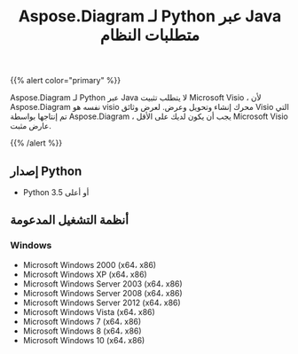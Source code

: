﻿---
title: Aspose.Diagram لـ Python عبر Java متطلبات النظام
type: docs
weight: 30
url: /ar/java/aspose-diagram-for-python-via-java-system-requirements/
---
{{% alert color="primary" %}} 

Aspose.Diagram لـ Python عبر Java لا يتطلب تثبيت Microsoft Visio ، لأن Aspose.Diagram نفسه هو visio محرك إنشاء وتحويل وعرض. لعرض وثائق Visio التي تم إنتاجها بواسطة Aspose.Diagram ، يجب أن يكون لديك على الأقل Microsoft Visio عارض مثبت.

{{% /alert %}} 
## **إصدار Python**
- Python 3.5 أو أعلى
## **أنظمة التشغيل المدعومة**
### **Windows**
- Microsoft Windows 2000 (x64، x86)
- Microsoft Windows XP (x64، x86)
- Microsoft Windows Server 2003 (x64، x86)
- Microsoft Windows Server 2008 (x64، x86)
- Microsoft Windows Server 2012 (x64، x86)
- Microsoft Windows Vista (x64، x86)
- Microsoft Windows 7 (x64، x86)
- Microsoft Windows 8 (x64، x86)
- Microsoft Windows 10 (x64، x86)
